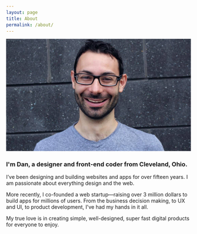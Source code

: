 ```yaml
---
layout: page
title: About
permalink: /about/
---
```


![This is me!](/img/about/dan-klammer.jpg)

### **I'm Dan, a designer and front-end coder from Cleveland, Ohio.**

I’ve been designing and building websites and apps for over fifteen years. I am passionate about everything design and the web.

More recently, I co-founded a web startup&mdash;raising over 3 million dollars to build apps for millions of users. From the business decision making, to UX and UI, to product development, I've had my hands in it all.

My true love is in creating simple, well-designed, super fast digital products for everyone to enjoy.
